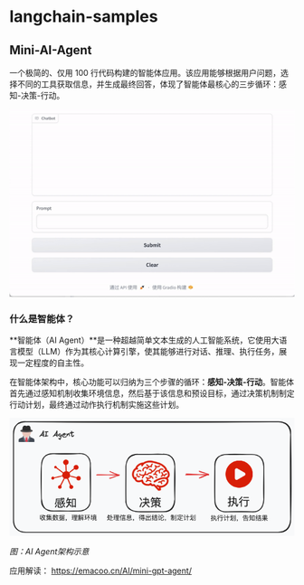 # langchain-samples

## Mini-AI-Agent

一个极简的、仅用 100 行代码构建的智能体应用。该应用能够根据用户问题，选择不同的工具获取信息，并生成最终回答，体现了智能体最核心的三步循环：感知-决策-行动。

![](mini-ai-agent-demo.gif)

### 什么是智能体？

**智能体（AI Agent）**是一种超越简单文本生成的人工智能系统，它使用大语言模型（LLM）作为其核心计算引擎，使其能够进行对话、推理、执行任务，展现一定程度的自主性。

在智能体架构中，核心功能可以归纳为三个步骤的循环：**感知-决策-行动**。智能体首先通过感知机制收集环境信息，然后基于该信息和预设目标，通过决策机制制定行动计划，最终通过动作执行机制实施这些计划。

![](ai-agent.png)

*图：AI Agent架构示意*

应用解读： https://emacoo.cn/AI/mini-gpt-agent/
